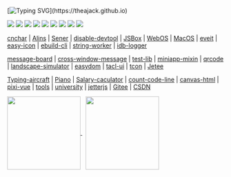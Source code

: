 <!-- # Hi there, I'm [Annmys!]👋  -->

[![Typing SVG](https://readme-typing-svg.herokuapp.com?duration=4000&lines=Hi+there%2C+I'm+Tack+Chen%EF%BC%81;console.log(%22Hello+World!%22);Stay+Hungry,+Stay+Foolish.)](https://theajack.github.io)

[![](https://img.shields.io/badge/All-Works-97FFFF)](https://shiyix.cn/link)
[![](https://img.shields.io/badge/TS-cnchar-1E90FF)](https://theajack.github.io/cnchar)
[![](https://img.shields.io/badge/JS-DisableDevtool-ef5b9c)](https://www.github.com/theajack/disable-devtool)
[![](https://img.shields.io/badge/Framework-Alins-d2813f)](https://www.github.com/alinsjs/alins)
[![](https://img.shields.io/badge/Node-Sener-FF6A6A)](https://www.github.com/theajack/sener)
[![](https://img.shields.io/badge/Term-WebOS-44BB44)](https://www.github.com/theajack/webos)
[![](https://img.shields.io/badge/OS-MacOS-11BB99)](https://www.github.com/theajack/mac)
[![](https://img.shields.io/badge/CODE-JSBox-214467)](https://theajack.github.io/jsbox)
[![](https://shiyix.cn/api2/util/badge/stat?c=Visitors-theajack)](https://www.github.com/theajack)
<!-- [![](https://visitor-badge.glitch.me/badge?page_id=tackchen_2022)](https://theajack.github.io) -->
<!-- [![](https://img.shields.io/badge/LOGGER-IDBLogger-FF6A6A)](https://theajack.github.io/idb-logger) -->
<!-- [![](https://img.shields.io/badge/ICON-EasyIcon-97FFFF)](https://theajack.github.io/easy-icon) -->
<!-- [![](https://img.shields.io/badge/CLI-EBuild-44BB44)](https://www.github.com/theajack/ebuild-cli) -->

[cnchar](https://theajack.github.io/cnchar) | [Alins](https://alinsjs.github.io/docs) | [Sener](https://www.github.com/theajack/sener) | [disable-devtool](https://theajack.github.io/disable-devtool) | [JSBox](https://theajack.github.io/jsbox) | [WebOS](https://theajack.github.io/webos) | [MacOS](https://theajack.github.io/mac) | [eveit](https://www.github.com/theajack/eveit) | [easy-icon](https://theajack.github.io/easy-icon) | [ebuild-cli](https://www.github.com/theajack/ebuild-cli) | [string-worker](https://www.github.com/theajack/string-worker) | [idb-logger](https://www.github.com/theajack/logger)

<!-- [Jetee](https://theajack.github.io/jetee)  -->

[message-board](https://theajack.github.io/message-board) | [cross-window-message](https://www.github.com/theajack/cross-window-message) | [test-lib](https://www.github.com/theajack/easy-test-lib) | [miniapp-mixin](https://www.github.com/theajack/mp-mixin) | [qrcode](https://theajack.github.io/qrcode) | [landscape-simulator](https://theajack.github.io/landscape-simulator) | [easydom](https://www.github.com/theajack/easy-dom) | [tacl-ui](https://www.github.com/theajack/tacl-ui) | [tcon](https://www.github.com/theajack/tcon) | [Jetee](https://theajack.github.io/jetee)

[Typing-aircraft](https://theajack.github.io/type) | [Piano](https://theajack.github.io/piano) | [Salary-caculator](https://theajack.github.io/salary) | [count-code-line](https://www.github.com/theajack/count-code-line) | [canvas-html](http://theajack.github.io/canvas-render-html) | [pixi-vue](https://www.github.com/theajack/pixi-vue) | [tools](https://theajack.github.io/tool) | [university](https://theajack.github.io/university) | [jetterjs](https://www.github.com/theajack/jetterjs) | [Gitee](https://www.gitee.com/theajack) | [CSDN](https://blog.csdn.net/yanxiaomu)

<!-- | [抖音科普](https://www.douyin.com/user/MS4wLjABAAAAlp87ocUWPmyLfbwT5eBjY2Xydl7JmkZdG1INTjlbss8) -->

<a href="https://github.com/theajack?tab=repositories">
    <img align="center" height="170" src="https://github-readme-stats-sigma-five.vercel.app/api?username=theajack&count_private=true&show_icons=true&layout=compact&title_color=ffffff&icon_color=79ff97&text_color=aaaaaa&bg_color=0e1116&border_color=888888"/>
</a>&nbsp;

<a href="https://github.com/theajack">
    <img align="center" height="170" src="https://github-readme-stats-sigma-five.vercel.app/api/top-langs/?username=theajack&hide=html&layout=compact&title_color=ffffff&icon_color=79ff97&text_color=aaaaaa&bg_color=0e1116&border_color=888888"/>
</a>

<!--
----

<a href="https://github.com/theajack/cnchar">
    <img height="150" width="428" src="https://github-readme-stats.vercel.app/api/pin/?username=theajack&repo=cnchar&title_color=ffffff&icon_color=79ff97&text_color=aaaaaa&bg_color=0e1116&border_color=888888"/>
</a>&nbsp;

<a href="https://github.com/theajack/github-readme-stats">
    <img height="150" width="428" src="https://github-readme-stats.vercel.app/api/pin/?username=theajack&repo=disable-devtool&title_color=ffffff&icon_color=79ff97&text_color=aaaaaa&bg_color=0e1116&border_color=888888"/>
</a>

<a href="https://github.com/theajack/github-readme-stats">
    <img height="150" width="428" src="https://github-readme-stats.vercel.app/api/pin/?username=theajack&repo=jsbox&title_color=ffffff&icon_color=79ff97&text_color=aaaaaa&bg_color=0e1116&border_color=888888"/>
</a>&nbsp;

<a href="https://github.com/theajack/github-readme-stats">
    <img height="150" width="428" src="https://github-readme-stats.vercel.app/api/pin/?username=theajack&repo=dingdong-node&title_color=ffffff&icon_color=79ff97&text_color=aaaaaa&bg_color=0e1116&border_color=888888"/>
</a>

<a href="https://github.com/theajack/github-readme-stats">
    <img height="150" width="428" src="https://github-readme-stats.vercel.app/api/pin/?username=theajack&repo=mp-mixin&title_color=ffffff&icon_color=79ff97&text_color=aaaaaa&bg_color=0e1116&border_color=888888"/>
</a>

<a href="https://github.com/theajack/github-readme-stats">
    <img height="150" width="428" src="https://github-readme-stats.vercel.app/api/pin/?username=theajack&repo=type&title_color=ffffff&icon_color=79ff97&text_color=aaaaaa&bg_color=0e1116&border_color=888888"/>
</a>

[![trophy](https://github-profile-trophy.vercel.app/?username=sun0225SUN)](https://github.com/ryo-ma/github-profile-trophy)

[![GitHub Streak](https://github-readme-streak-stats.herokuapp.com/?user=sun0225SUN)](https://git.io/streak-stats)

[![Sunshine's GitHub Activity Graph](https://activity-graph.herokuapp.com/graph?username=theajack&theme=xcode)](https://github.com/theajack)

-->
